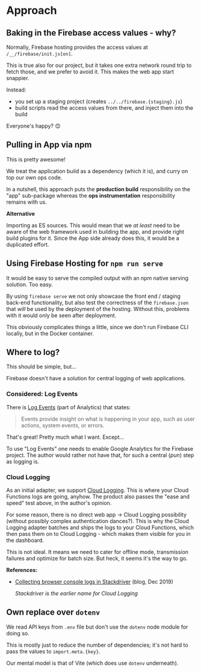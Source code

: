 # Approach

## Baking in the Firebase access values - why?

Normally, Firebase hosting provides the access values at `/__/firebase/init.js[on]`.

This is true also for our project, but it takes one extra network round trip to fetch those, and we prefer to avoid it. This makes the web app start snappier.

Instead:

- you set up a staging project (creates `../../firebase.{staging}.js`)
- build scripts read the access values from there, and inject them into the build

Everyone's happy? 😊


## Pulling in App via npm

This is pretty awesome!

We treat the application build as a dependency (which it is), and curry on top our own ops code.

In a nutshell, this approach puts the **production build** responsibility on the "app" sub-package whereas the **ops instrumentation** responsibility remains with us.

**Alternative**

Importing as ES sources. This would mean that we *at least* need to be aware of the web framework used in building the app, and provide right build plugins for it. Since the App side already does this, it would be a duplicated effort.


<!-- disabled; to be re-enabled once we test with Vite (and select the winner)! 🥇
## Using Rollup vs. Vite

Vite is mainly a rapid development tool (HMR = Hot Module Reload). Why would we use it for just building the final stage?

Pre-fetches for one. When our `index.html` has this:

```
<script type="module">
  import '/src/main.js';
</script>
```

..Vite expands it to this (`public/index.html`):

```
  <script type="module" crossorigin src="/assets/index.65ee72bf.js"></script>
  <link rel="modulepreload" href="/assets/vite.d0d1ba23.js">
  <link rel="modulepreload" href="/assets/index.esm.bafcf996.js">
  <link rel="modulepreload" href="/assets/tslib.d012e74f.js">
  <link rel="modulepreload" href="/assets/firebase-misc.13a81d66.js">
  <link rel="modulepreload" href="/assets/tslib.es6.6591dcdb.js">
  <link rel="modulepreload" href="/assets/firebase-auth.1d914af5.js">
  <link rel="modulepreload" href="/assets/firebase-firestore.b74557a0.js">
  <link rel="modulepreload" href="/assets/firebase-functions.cd464059.js">
```

We can do the same in Rollup, but need to manually create the actual `index.html` from a template.

By using Rollup, we need to code something like the above ourselves (which isn't too much) but we get a leaner toolchain with less fluff.

Ideally, we do both, allowing us to compare the output sizes and ease of development.

>Edit: Did the Rollup side. Now Vite doesn't fully work.
-->

## Using Firebase Hosting for `npm run serve`

It would be easy to serve the compiled output with an npm native serving solution. Too easy.

By using `firebase serve` we not only showcase the front end / staging back-end functionality, but also test the correctness of the `firebase.json` that *will* be used by the deployment of the hosting. Without this, problems with it would only be seen after deployment.

This obviously complicates things a little, since we don't run Firebase CLI locally, but in the Docker container.


## Where to log?

This should be simple, but...

Firebase doesn't have a solution for central logging of web applications.

### Considered: Log Events

There is [Log Events](https://firebase.google.com/docs/analytics/events) (part of Analytics) that states:

> Events provide insight on what is happening in your app, such as user actions, system events, or errors.

That's great! Pretty much what I want. Except...

To use "Log Events" one needs to enable Google Analytics for the Firebase project. The author would rather not have that, for such a central (*pun*) step as logging is.

<!-- disabled (readability)
>Sideline: You can of course use Log Events if that suits your application. Bake it into your app in the `app` subpackage. Or create an ops adapter for it.
-->

### Cloud Logging

As an initial adapter, we support [Cloud Logging](https://cloud.google.com/logging/docs). This is where your Cloud Functions logs are going, anyhow. The product also passes the "ease and speed" test above, in the author's opinion.

For some reason, there is no direct web app -> Cloud Logging possibility (without possibly complex authentication dances?). This is why the Cloud Logging adapter batches and ships the logs to your Cloud Functions, which then pass them on to Cloud Logging - which makes them visible for you in the dashboard.

This is not ideal. It means we need to cater for offline mode, transmission failures and optimize for batch size. But heck, it seems it's the way to go. 

**References:**

- [Collecting browser console logs in Stackdriver](https://medium.com/google-cloud/collecting-browser-console-logs-in-stackdriver-fa388a90d32b) (blog, Dec 2019)

   *Stackdriver is the earlier name for Cloud Logging*


## Own replace over `dotenv`

We read API keys from `.env` file but don't use the `dotenv` node module for doing so.

This is mostly just to reduce the number of dependencies; it's not hard to pass the values to `import.meta.{key}`.

Our mental model is that of Vite (which does use `dotenv` underneath).

